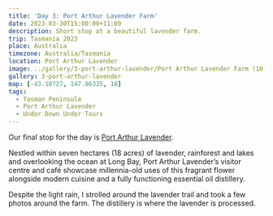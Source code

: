 ```yaml
---
title: 'Day 3: Port Arthur Lavender Farm'
date: 2023-03-30T15:00:00+11:00
description: Short stop at a beautiful lavender farm.
trip: Tasmania 2023
place: Australia
timezone: Australia/Tasmania
location: Port Arthur Lavender
image: ../gallery/3-port-arthur-lavender/Port Arthur Lavender Farm (10).jpeg
gallery: 3-port-arthur-lavender
map: [-43.10727, 147.86335, 18]
tags:
  - Tasman Peninsula
  - Port Arthur Lavender
  - Under Down Under Tours
---
```


Our final stop for the day is [Port Arthur Lavender](https://portarthurlavender.com.au/).

Nestled within seven hectares (18 acres) of lavender, rainforest and lakes and overlooking the ocean at Long Bay, Port Arthur Lavender’s visitor centre and café showcase millennia-old uses of this fragrant flower alongside modern cuisine and a fully functioning essential oil distillery.

Despite the light rain, I strolled around the lavender trail and took a few photos around the farm. The distillery is where the lavender is processed.
